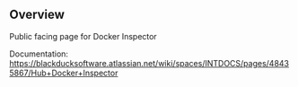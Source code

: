## Overview ##
Public facing page for Docker Inspector

Documentation: https://blackducksoftware.atlassian.net/wiki/spaces/INTDOCS/pages/48435867/Hub+Docker+Inspector
